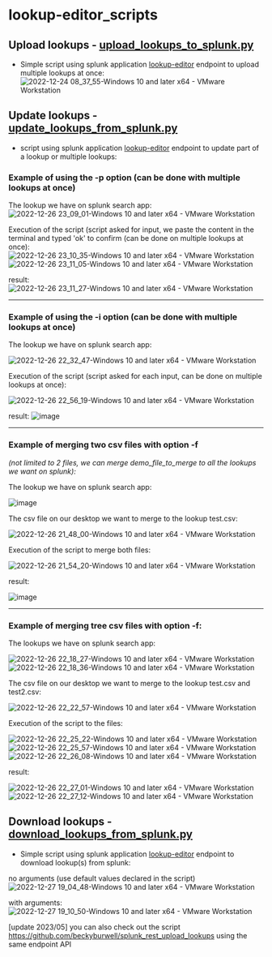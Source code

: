 # lookup-editor_scripts


## Upload lookups - [upload_lookups_to_splunk.py](https://github.com/mthcht/lookup-editor_scripts/blob/main/upload_lookups_to_splunk.py)
  - Simple script using splunk application [lookup-editor](https://splunkbase.splunk.com/app/1724) endpoint to upload multiple lookups at once:
![2022-12-24 08_37_55-Windows 10 and later x64 - VMware Workstation](https://user-images.githubusercontent.com/75267080/209426236-8a713d04-f128-4c52-97c3-0e2b6109aeac.png)


## Update lookups - [update_lookups_from_splunk.py](https://github.com/mthcht/lookup-editor_scripts/blob/main/update_lookups_from_splunk.py)
  - script using splunk application [lookup-editor](https://splunkbase.splunk.com/app/1724) endpoint to update part of a lookup or multiple lookups:


### Example of using the -p option (can be done with multiple lookups at once)

The lookup we have on splunk search app:
![2022-12-26 23_09_01-Windows 10 and later x64 - VMware Workstation](https://user-images.githubusercontent.com/75267080/209585956-1eab4858-a727-488b-a065-aad4d6f6540c.png)


Execution of the script (script asked for input, we paste the content in the terminal and typed 'ok' to confirm (can be done on multiple lookups at once):
![2022-12-26 23_10_35-Windows 10 and later x64 - VMware Workstation](https://user-images.githubusercontent.com/75267080/209585959-931ad7e7-6096-4df9-a538-87a3036698a1.png)
![2022-12-26 23_11_05-Windows 10 and later x64 - VMware Workstation](https://user-images.githubusercontent.com/75267080/209585964-ea14a374-1368-4f7d-bdfd-ee7f85522788.png)


result:
![2022-12-26 23_11_27-Windows 10 and later x64 - VMware Workstation](https://user-images.githubusercontent.com/75267080/209585966-6d410f30-34a7-45a6-ad43-f9d7f40cbe7f.png)




---

### Example of using the -i option (can be done with multiple lookups at once)

The lookup we have on splunk search app:

![2022-12-26 22_32_47-Windows 10 and later x64 - VMware Workstation](https://user-images.githubusercontent.com/75267080/209585490-9fe0d7da-0261-45c3-aa71-76623fd36400.png)

Execution of the script (script asked for each input, can be done on multiple lookups at once):

![2022-12-26 22_56_19-Windows 10 and later x64 - VMware Workstation](https://user-images.githubusercontent.com/75267080/209585499-597ee43b-cac3-44c2-9863-e57b5c312c8f.png)

result:
![image](https://user-images.githubusercontent.com/75267080/209585461-11de78f1-fe6c-4fa2-be51-dabeac8ccedb.png)



---

### Example of merging two csv files with option -f 
*(not limited to 2 files, we can merge demo_file_to_merge to all the lookups we want on splunk):*

The lookup we have on splunk search app:

![image](https://user-images.githubusercontent.com/75267080/209583591-650e3113-deb9-489e-baf4-5b4e58b5ae25.png)

The csv file on our desktop we want to merge to the lookup test.csv:

![2022-12-26 21_48_00-Windows 10 and later x64 - VMware Workstation](https://user-images.githubusercontent.com/75267080/209583442-ec5dbba9-8349-41a1-9b03-9b4f9bf32bf7.png)


Execution of the script to merge both files:

![2022-12-26 21_54_20-Windows 10 and later x64 - VMware Workstation](https://user-images.githubusercontent.com/75267080/209583455-06c86f30-bea6-4747-9e0c-954ce5c6e353.png)


result:

![image](https://user-images.githubusercontent.com/75267080/209583519-460a3cdb-edb6-4104-8238-96460117d96f.png)

---

### Example of merging tree csv files with option -f:

The lookups we have on splunk search app:

![2022-12-26 22_18_27-Windows 10 and later x64 - VMware Workstation](https://user-images.githubusercontent.com/75267080/209584199-c7cb46b1-f3d2-4583-b13d-46dff03de9e1.png)
![2022-12-26 22_18_36-Windows 10 and later x64 - VMware Workstation](https://user-images.githubusercontent.com/75267080/209584203-bcba925e-aaba-4ef6-a722-3c6922ad684c.png)

The csv file on our desktop we want to merge to the lookup test.csv and test2.csv:

![2022-12-26 22_22_57-Windows 10 and later x64 - VMware Workstation](https://user-images.githubusercontent.com/75267080/209584212-1b126602-1567-484f-bb5c-6d38c8ca9b5f.png)


Execution of the script to the files:

![2022-12-26 22_25_22-Windows 10 and later x64 - VMware Workstation](https://user-images.githubusercontent.com/75267080/209584246-759171ee-e9e1-47f5-8be9-324b6346bac6.png)
![2022-12-26 22_25_57-Windows 10 and later x64 - VMware Workstation](https://user-images.githubusercontent.com/75267080/209584252-168c482b-7648-4f11-9afb-e9e463c2fed1.png)
![2022-12-26 22_26_08-Windows 10 and later x64 - VMware Workstation](https://user-images.githubusercontent.com/75267080/209584255-fbc1609e-255f-44b8-8a0e-44a08ca93ffa.png)


result:

![2022-12-26 22_27_01-Windows 10 and later x64 - VMware Workstation](https://user-images.githubusercontent.com/75267080/209584262-72d286f9-e9a9-4e1f-9021-c1268a3f4758.png)
![2022-12-26 22_27_12-Windows 10 and later x64 - VMware Workstation](https://user-images.githubusercontent.com/75267080/209584265-8a140ec5-d153-4f4c-a14d-3674b4e7203b.png)


## Download lookups - [download_lookups_from_splunk.py](https://github.com/mthcht/lookup-editor_scripts/blob/main/download_lookups_from_splunk.py)
- Simple script using splunk application [lookup-editor](https://splunkbase.splunk.com/app/1724) endpoint to download lookup(s) from splunk:

no arguments (use default values declared in the script)
![2022-12-27 19_04_48-Windows 10 and later x64 - VMware Workstation](https://user-images.githubusercontent.com/75267080/209706146-825392de-6341-4d20-b75d-bb8a7e4c40f2.png)

with arguments:
![2022-12-27 19_10_50-Windows 10 and later x64 - VMware Workstation](https://user-images.githubusercontent.com/75267080/209706214-9166f846-b7db-484b-ab5f-38d78513d69f.png)


[update 2023/05] you can also check out the script https://github.com/beckyburwell/splunk_rest_upload_lookups using the same endpoint API
